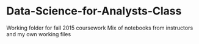 # Data-Science-for-Analysts-Class
Working folder for fall 2015 coursework
Mix of notebooks from instructors and my own working files
